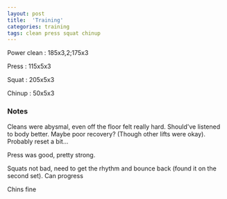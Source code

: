 ```yaml
---
layout: post
title:  'Training'
categories: training
tags: clean press squat chinup
---
```


Power clean :   185x3,2;175x3

Press   :   115x5x3

Squat   :   205x5x3

Chinup  :   50x5x3

### Notes

Cleans were abysmal, even off the floor felt really hard. Should've listened to body better. Maybe poor recovery? (Though other lifts were okay). Probably reset a bit...

Press was good, pretty strong.

Squats not bad, need to get the rhythm and bounce back (found it on the second set). Can progress

Chins fine
